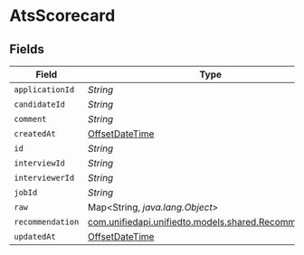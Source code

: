 # AtsScorecard


## Fields

| Field                                                                                          | Type                                                                                           | Required                                                                                       | Description                                                                                    |
| ---------------------------------------------------------------------------------------------- | ---------------------------------------------------------------------------------------------- | ---------------------------------------------------------------------------------------------- | ---------------------------------------------------------------------------------------------- |
| `applicationId`                                                                                | *String*                                                                                       | :heavy_minus_sign:                                                                             | N/A                                                                                            |
| `candidateId`                                                                                  | *String*                                                                                       | :heavy_minus_sign:                                                                             | N/A                                                                                            |
| `comment`                                                                                      | *String*                                                                                       | :heavy_minus_sign:                                                                             | N/A                                                                                            |
| `createdAt`                                                                                    | [OffsetDateTime](https://docs.oracle.com/javase/8/docs/api/java/time/OffsetDateTime.html)      | :heavy_minus_sign:                                                                             | N/A                                                                                            |
| `id`                                                                                           | *String*                                                                                       | :heavy_minus_sign:                                                                             | N/A                                                                                            |
| `interviewId`                                                                                  | *String*                                                                                       | :heavy_minus_sign:                                                                             | N/A                                                                                            |
| `interviewerId`                                                                                | *String*                                                                                       | :heavy_minus_sign:                                                                             | N/A                                                                                            |
| `jobId`                                                                                        | *String*                                                                                       | :heavy_minus_sign:                                                                             | N/A                                                                                            |
| `raw`                                                                                          | Map<String, *java.lang.Object*>                                                                | :heavy_minus_sign:                                                                             | N/A                                                                                            |
| `recommendation`                                                                               | [com.unifiedapi.unifiedto.models.shared.Recommendation](../../models/shared/Recommendation.md) | :heavy_minus_sign:                                                                             | N/A                                                                                            |
| `updatedAt`                                                                                    | [OffsetDateTime](https://docs.oracle.com/javase/8/docs/api/java/time/OffsetDateTime.html)      | :heavy_minus_sign:                                                                             | N/A                                                                                            |